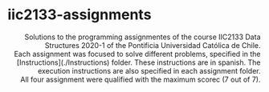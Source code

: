 # iic2133-assignments

<div style="text-align: right">Solutions to the programming assignmentes of the course IIC2133 Data Structures 2020-1 of the Pontificia Universidad Católica de Chile.
 </div>
<div style="text-align: right">Each assignment was focused to solve different problems, specified in the [Instructions](./Instructions) folder. These instructions are in spanish. The execution instructions are also specified in each assignment folder.
 </div>
<div style="text-align: right"> All four assignment were qualified with the maximum scorec (7 out of 7).
</div>
